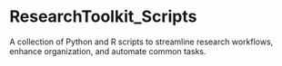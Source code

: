 # ResearchToolkit_Scripts
A collection of Python and R scripts to streamline research workflows, enhance organization, and automate common tasks.
